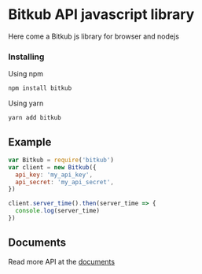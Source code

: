 # Bitkub API javascript library

Here come a Bitkub js library for browser and nodejs

### Installing

Using npm

```bash
npm install bitkub
```

Using yarn

```
yarn add bitkub
```

## Example

```javascript
var Bitkub = require('bitkub')
var client = new Bitkub({
  api_key: 'my_api_key',
  api_secret: 'my_api_secret',
})

client.server_time().then(server_time => {
  console.log(server_time)
})
```
## Documents

Read more API at the <a href="https://gastzars.github.io/bitkub-js-docs/classes/bitkub.html">documents</a>
